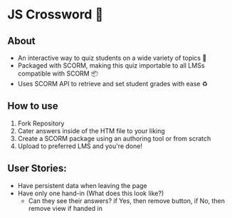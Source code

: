 # JS Crossword 🔎

## About
- An interactive way to quiz students on a wide variety of topics 📝
- Packaged with SCORM, making this quiz importable to all LMSs compatible with SCORM 📦
- Uses SCORM API to retrieve and set student grades with ease ♻️

## How to use
1. Fork Repository
2. Cater answers inside of the HTM file to your liking
3. Create a SCORM package using an authoring tool or from scratch
4. Upload to preferred LMS and you're done!

## User Stories:
- Have persistent data when leaving the page
- Have only one hand-in (What does this look like?)
  - Can they see their answers? if Yes, then remove button, if No, then remove view if handed in

